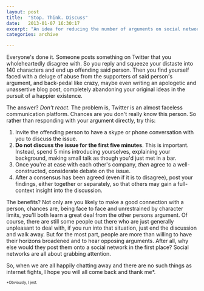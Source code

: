 ```yaml
---
layout: post
title:  "Stop. Think. Discuss"
date:   2013-01-07 16:30:17
excerpt: "An idea for reducing the number of arguments on social networks."
categories: archive

---
```


Everyone's done it. Someone posts something on Twitter that you wholeheartedly disagree with. So you reply and squeeze your distaste into 140 characters and end up offending said person. Then you find yourself faced with a deluge of abuse from the supporters of said person's argument, and back-pedal like crazy, maybe even writing an apologetic and unassertive blog post, completely abandoning your original ideas in the pursuit of a happier existence.

The answer? *Don't react*. The problem is, Twitter is an almost faceless communication platform. Chances are you don't really know this person. So rather than responding with your argument directly, try this:

1. Invite the offending person to have a skype or phone conversation with you to discuss the issue.
2. **Do not discuss the issue for the first five minutes**. This is important. Instead, spend 5 mins introducing yourselves, explaining your background, making small talk as though you'd just met in a bar.
3. Once you're at ease with each other's company, *then* agree to a well-constructed, considerate debate on the issue.
4. After a consensus has been agreed (even if it is to disagree), post your findings, either together or separately, so that others may gain a full-context insight into the discussion.

The benefits? Not only are you likely to make a good connection with a person, chances are, being face to face and unrestrained by character limits, you'll both learn a great deal from the other persons argument. Of course, there are still some people out there who are just generally unpleasant to deal with, if you run into that situation, just end the discussion and walk away. But for the most part, people are more than willing to have their horizons broadened and to hear opposing arguments. After all, why else would they post them onto a social network in the first place? Social networks are all about grabbing attention.

So, when we are all happily chatting away and there are no such things as internet fights, I hope you will all come back and thank me*.

<small><small>*Obviously, I jest.</small></small>